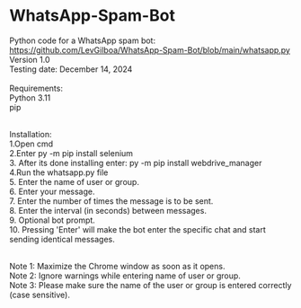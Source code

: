 # WhatsApp-Spam-Bot
Python code for a WhatsApp spam bot: https://github.com/LevGilboa/WhatsApp-Spam-Bot/blob/main/whatsapp.py <br/>
Version 1.0 <br/>
Testing date: December 14, 2024 <br/> <br/>
Requirements:<br/>
Python 3.11<br/>
pip<br/><br/>

Installation:<br/>
1.Open cmd<br/>
2.Enter py -m pip install selenium<br/>
3. After its done installing enter: py -m pip install webdrive_manager<br/>
4.Run the whatsapp.py file<br/>
5. Enter the name of user or group.<br/>
6. Enter your message.<br/>
7. Enter the number of times the message is to be sent.<br/>
8. Enter the interval (in seconds) between messages.<br/>
9. Optional bot prompt.<br/>
10. Pressing 'Enter' will make the bot enter the specific chat and start sending identical messages.<br/><br/>

Note 1: Maximize the Chrome window as soon as it opens.<br/>
Note 2: Ignore warnings while entering name of user or group.<br/>
Note 3: Please make sure the name of the user or group is entered correctly (case sensitive). <br/><br/>
